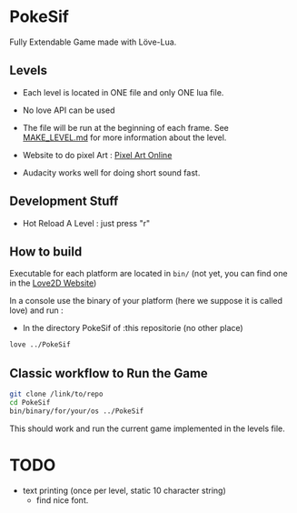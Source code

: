 # PokeSif
Fully Extendable Game made with Löve-Lua.

## Levels
- Each level is located in ONE file and only ONE lua file.
- No love API can be used
- The file will be run at the beginning of each frame.
See [MAKE_LEVEL.md](MAKE_LEVEL.md) for more information about the level.

- Website to do pixel Art : [Pixel Art Online](https://www.piskelapp.com/p/create/sprite)
- Audacity works well for doing short sound fast.

## Development Stuff
- Hot Reload A Level : just press "r"

## How to build
Executable for each platform are located in `bin/`
(not yet, you can find one in the [Love2D Website]())

In a console use the binary of your platform 
(here we suppose it is called love) and run :
- In the directory PokeSif of :this repositorie (no other place)
```bash
love ../PokeSif
```

## Classic workflow to Run the Game

```bash
git clone /link/to/repo
cd PokeSif
bin/binary/for/your/os ../PokeSif
```

This should work and run the current game implemented in the levels file.

# TODO
- text printing (once per level, static 10 character string)
  - find nice font.
